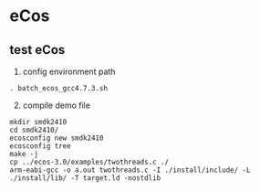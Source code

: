# eCos

## test eCos
1. config environment path
```
. batch_ecos_gcc4.7.3.sh
```

2. compile demo file
```
mkdir smdk2410
cd smdk2410/
ecosconfig new smdk2410
ecosconfig tree
make -j
cp ../ecos-3.0/examples/twothreads.c ./
arm-eabi-gcc -o a.out twothreads.c -I ./install/include/ -L ./install/lib/ -T target.ld -nostdlib
```
